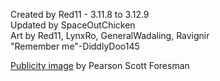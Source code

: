 Created by Red11 - 3.11.8 to 3.12.9    
Updated by SpaceOutChicken    
Art by Red11, LynxRo, GeneralWadaling, Ravignir    
"Remember me"-DiddlyDoo145

[Publicity image](https://commons.wikimedia.org/wiki/File:Zeppelin_(PSF).png) by Pearson Scott Foresman

